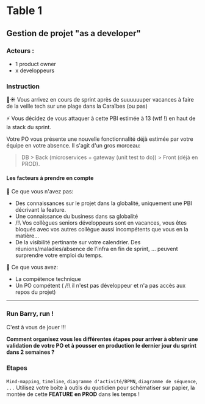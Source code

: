 # Table 1
## Gestion de projet "as a developer"
### Acteurs : 
- 1 product owner
- x developpeurs

### Instruction
🌴☀ Vous arrivez en cours de sprint après de suuuuuuper vacances à faire de la veille tech sur une plage dans la Caraïbes (ou pas) 

⚡ Vous décidez de vous attaquer à cette PBI estimée à 13 (wtf !) en haut de la stack du sprint. 

Votre PO vous présente une nouvelle fonctionnalité déjà estimée par votre équipe en votre absence. 
Il s'agit d'un gros morceau:
> DB > Back (microservices + gateway (unit test to do)) > Front (déjà en PROD).

#### Les facteurs à prendre en compte
💩 Ce que vous n'avez pas:
- Des connaissances sur le projet dans la globalité, uniquement une PBI décrivant la feature.
- Une connaissance du business dans sa globalité
- /!\ Vos collègues seniors développeurs sont en vacances, vous êtes bloqués avec vos autres collègue aussi incompétents que vous en la matière...
- De la visibilité pertinante sur votre calendrier. Des réunions/maladies/absence de l'infra en fin de sprint, ... peuvent surprendre votre emploi du temps.

😤 Ce que vous avez:
- La compétence technique
- Un PO compétent ( /!\ il n'est pas développeur et n'a pas accès aux repos du projet)

---

### Run Barry, run !
C'est à vous de jouer !!!

**Comment organisez vous les différentes étapes pour arriver à obtenir une validation de votre PO et à pousser en production le dernier jour du sprint dans 2 semaines ?**

### Etapes
```Mind-mapping```, ```timeline```, ```diagramme d'activité/BPMN```, ```diagramme de séquence```, ```...```
Utilisez votre boîte à outils du quotidien pour schématiser sur papier, la montée de cette **FEATURE en PROD** dans les temps ! 
